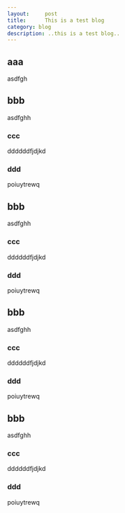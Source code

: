 ```yaml
---
layout:     post
title:      This is a test blog
category: blog
description: ..this is a test blog..
---
```


## aaa
asdfgh

## bbb
asdfghh

### ccc
ddddddfjdjkd

### ddd
poiuytrewq

## bbb
asdfghh

### ccc
ddddddfjdjkd

### ddd
poiuytrewq

## bbb
asdfghh

### ccc
ddddddfjdjkd

### ddd
poiuytrewq

## bbb
asdfghh

### ccc
ddddddfjdjkd

### ddd
poiuytrewq
